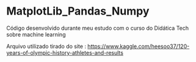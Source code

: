 # MatplotLib_Pandas_Numpy
Código desenvolvido durante meu estudo com o curso do Didática Tech sobre machine learning

Arquivo utilizado tirado do site : https://www.kaggle.com/heesoo37/120-years-of-olympic-history-athletes-and-results
